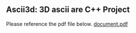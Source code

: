 ## Ascii3d: 3D ascii are C++ Project  
Please reference the pdf file below.
[document.pdf](https://github.com/KMSstudio/ascii3d/blob/main/document/c_project.pdf "Move to github file")  